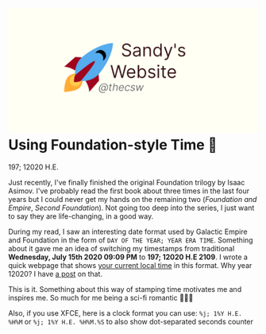 ![preview](./preview.png)
Using Foundation-style Time 💫
=============================

197; 12020 H.E.

Just recently, I\'ve finally finished the original Foundation trilogy by
Isaac Asimov. I\'ve probably read the first book about three times in
the last four years but I could never get my hands on the remaining two
(*Foundation and Empire*, *Second Foundation*). Not going too deep into
the series, I just want to say they are life-changing, in a good way.

During my read, I saw an interesting date format used by Galactic Empire
and Foundation in the form of `DAY OF THE YEAR; YEAR ERA TIME`.
Something about it gave me an idea of switching my timestamps from
traditional **Wednesday, July 15th 2020 09:09 PM** to **197; 12020 H.E
2109**. I wrote a quick webpage that shows [your current local
time](https://sandyuraz.com/time) in this format. Why year 12020? I have
[a post](../year_12019) on that.

This is it. Something about this way of stamping time motivates me and
inspires me. So much for me being a sci-fi romantic 🤷🏻‍♀️

Also, if you use XFCE, here is a clock format you can use:
`%j; 1%Y H.E. %H%M` or `%j; 1%Y H.E. %H%M.%S` to also show dot-separated
seconds counter
